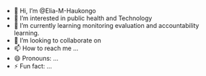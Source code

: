 - 👋 Hi, I’m @Elia-M-Haukongo
- 👀 I’m interested in public health and Technology 
- 🌱 I’m currently learning monitoring evaluation and accountability learning.
- 💞️ I’m looking to collaborate on 
- 📫 How to reach me ...
- 😄 Pronouns: ...
- ⚡ Fun fact: ...

<!---
Elia-M-Haukongo/Elia-M-Haukongo is a ✨ special ✨ repository because its `README.md` (this file) appears on your GitHub profile.
You can click the Preview link to take a look at your changes.
--->
